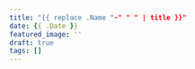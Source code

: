 ```yaml
---
title: "{{ replace .Name "-" " " | title }}"
date: {{ .Date }}
featured_image: ''
draft: true
tags: []
---
```


